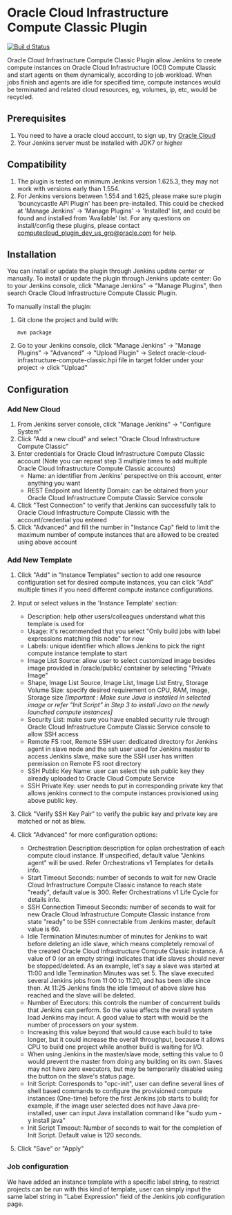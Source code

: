 # Oracle Cloud Infrastructure Compute Classic Plugin
[![Buil d Status](https://travis-ci.org/oracle/oci-compute-classic-jenkins-plugin.svg?branch=master)](https://travis-ci.org/oracle/oci-compute-classic-jenkins-plugin)

Oracle Cloud Infrastructure Compute Classic Plugin allow Jenkins to create compute instances on Oracle Cloud Infrastructure (OCI) Compute Classic and start agents on them dynamically, according to job workload. When jobs finish and agents are idle for specified time, compute instances would be terminated and related cloud resources, eg, volumes, ip, etc,  would be recycled.  

## Prerequisites

1. You need to have a oracle cloud account, to sign up, try [Oracle Cloud](https://cloud.oracle.com/en_US/tryit)
2. Your Jenkins server must be installed with JDK7 or higher

## Compatibility
1. The plugin is tested on minimum Jenkins version 1.625.3, they may not work with versions early than 1.554.
2. For Jenkins versions between 1.554 and 1.625, please make sure plugin 'bouncycastle API Plugin' has been pre-installed. This could be checked at 'Manage Jenkins' -> 'Manage Plugins' -> 'Installed' list, and could be found and installed from 'Available' list.   For any questions on install/config these plugins, please contact <computecloud_plugin_dev_us_grp@oracle.com> for help.

## Installation
You can install or update the plugin through Jenkins update center or manually.
To install or update the plugin through Jenkins update center: Go to your Jenkins console, click "Manage Jenkins" -> "Manage Plugins", then search Oracle Cloud Infrastructure Compute Classic Plugin.

To manually install the plugin:

1. Git clone the project and build with:
   ```
   mvn package
   ```
2. Go to your Jenkins console, click "Manage Jenkins" -> "Manage Plugins" -> "Advanced" -> "Upload Plugin" -> Select oracle-cloud-infrastructure-compute-classic.hpi file in target folder under your project -> click "Upload"


## Configuration 

### Add New Cloud
1. From Jenkins server console, click "Manage Jenkins" -> "Configure System"
2. Click "Add a new cloud" and select "Oracle Cloud Infrastructure Compute Classic"
3. Enter credentials for Oracle Cloud Infrastructure Compute Classic account (Note you can repeat step 3 multiple times to add multiple Oracle Cloud Infrastructure Compute Classic accounts)
   - Name: an identifier from Jenkins' perspective on this account, enter anything you want
   - REST Endpoint and Identity Domain: can be obtained from your Oracle Cloud Infrastructure Compute Classic Service console
4. Click "Test Connection" to verify that Jenkins can successfully talk to Oracle Cloud Infrastructure Compute Classic with the account/credential you entered
5. Click "Advanced" and fill the number in "Instance Cap" field to limit the maximum number of compute instances that are allowed to be created using above account

### Add New Template
1. Click "Add" in "Instance Templates" section to add one resource configuration set for desired compute instances, you can click "Add" multiple times if you need different compute instance configurations.

2. Input or select values in the 'Instance Template' section:
   - Description: help other users/colleagues understand what this template is used for
   - Usage: it's recommended that you select "Only build jobs with label expressions matching this node" for now
   - Labels: unique identifier which allows Jenkins to pick the right compute instance template to start
   - Image List Source: allow user to select customized image besides image provided in /oracle/public/ container by selecting "Private Image"
   - Shape, Image List Source, Image List, Image List Entry, Storage Volume Size: specify desired requirement on CPU, RAM, Image, Storage size *[Important : Make sure Java is installed in selected image or refer "Init Script" in Step 3 to install Java on the newly launched compute instances]*
   - Security List: make sure you have enabled security rule through Oracle Cloud Infrastructure Compute Classic Service console to allow SSH access
   - Remote FS root, Remote SSH user: dedicated directory for Jenkins agent in slave node and the ssh user used for Jenkins master to access Jenkins slave, make sure the SSH user has written permission on Remote FS root directory
   - SSH Public Key Name: user can select the ssh public key they already uploaded to Oracle Cloud Compute Service
   - SSH Private Key: user needs to put in corresponding private key that allows jenkins connect to the compute instances provisioned using above public key.

4. Click "Verify SSH Key Pair" to verify the public key and private key are matched or not as blew.

5. Click "Advanced" for more configuration options:
   - Orchestration Description:description for oplan orchestration of each compute cloud instance. If unspecified, default value "Jenkins agent" will be used. Refer Orchestrations v1 Templates for details info.
   - Start Timeout Seconds: number of seconds to wait for new Oracle Cloud Infrastructure Compute Classic instance to reach state "ready", default value is 300. Refer Orchestrations v1 Life Cycle for details info.
   - SSH Connection Timeout Seconds: number of seconds to wait for new Oracle Cloud Infrastructure Compute Classic instance from state "ready" to be SSH connectable from Jenkins master, default value is 60.
   - Idle Termination Minutes:number of minutes for Jenkins to wait before deleting an idle slave, which means completely removal of the created Oracle Cloud Infrastructure Compute Classic instance. A value of 0 (or an empty string) indicates that idle slaves should never be stopped/deleted. As an example, let's say a slave was started at 11:00 and Idle Termination Minutes was set 5. The slave executed several Jenkins jobs from 11:00 to 11:20, and has been idle since then. At 11:25 Jenkins finds the idle timeout of above slave has reached and the slave will be deleted. 
   - Number of Executors: this controls the number of concurrent builds that Jenkins can perform. So the value affects the overall system load Jenkins may incur. A good value to start with would be the number of processors on your system.
   - Increasing this value beyond that would cause each build to take longer, but it could increase the overall throughput, because it allows CPU to build one project while another build is waiting for I/O.
   - When using Jenkins in the master/slave mode, setting this value to 0 would prevent the master from doing any building on its own. Slaves may not have zero executors, but may be temporarily disabled using the button on the slave's status page.
   - Init Script: Corresponds to "opc-init", user can define several lines of shell based commands to configure the provisioned compute instances (One-time) before the first Jenkins job starts to build; for example, if the image user selected does not have Java pre-installed, user can input Java installation command like "sudo yum -y install java"
   - Init Script Timeout: Number of seconds to wait for the completion of Init Script. Default value is 120 seconds.

6. Click "Save" or "Apply"

### Job configuration
We have added an instance template with a specific label string, to restrict projects can be run with this kind of template, user can simply input the same label string in "Label Expression"  field of  the Jenkins job configuration page.

